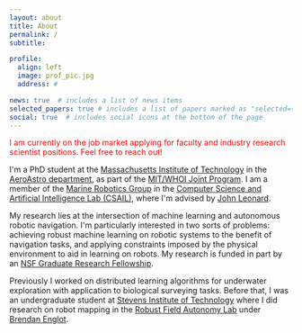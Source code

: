 ```yaml
---
layout: about
title: About
permalink: /
subtitle: 

profile:
  align: left 
  image: prof_pic.jpg
  address: #

news: true  # includes a list of news items
selected_papers: true # includes a list of papers marked as "selected={true}"
social: true  # includes social icons at the bottom of the page
---
```


<p style="color:red;">I am currently on the job market applying for faculty and industry research scientist positions. Feel free to reach out!</p>

I'm a PhD student at the <a href="http://www.mit.edu/">Massachusetts Institute
of Technology</a> in the <a href="http://aeroastro.mit.edu/">AeroAstro
department</a>, as part of the <a href="http://mit.whoi.edu/">MIT/WHOI Joint
Program</a>. I am a member of the <a
href="http://marinerobotics.mit.edu/">Marine Robotics Group</a> in the <a
href="http://csail.mit.edu/">Computer Science and Artificial Intelligence Lab
(CSAIL)</a>, where I'm advised by <a
href="https://www.csail.mit.edu/person/john-leonard">John Leonard</a>.


My research lies at the intersection of machine learning and autonomous robotic
navigation. I'm particularly interested in two sorts of problems: achieving
robust machine learning on robotic systems to the benefit of navigation tasks,
and applying constraints imposed by the physical environment to aid in learning
on robots. My research is funded in part by an <a
href="https://www.nsfgrfp.org/">NSF Graduate Research Fellowship</a>.

Previously I worked on distributed learning algorithms for underwater
exploration with application to biological surveying tasks. Before that, I was
an undergraduate student at <a href="http://www.stevens.edu/">Stevens Institute
of Technology</a> where I did research on robot mapping in the <a
href="http://personal.stevens.edu/~benglot/">Robust Field Autonomy Lab</a> under
<a href="https://web.stevens.edu/facultyprofile/?id=2043">Brendan Englot</a>.


